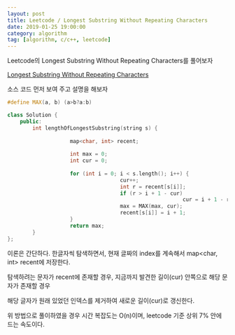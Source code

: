 ```yaml
---
layout: post
title: Leetcode / Longest Substring Without Repeating Characters
date: 2019-01-25 19:00:00
category: algorithm
tag: [algorithm, c/c++, leetcode]
---
```

Leetcode의 Longest Substring Without Repeating Characters를 풀어보자

[Longest Substring Without Repeating Characters](https://leetcode.com/problems/longest-substring-without-repeating-characters/)



소스 코드 먼저 보여 주고 설명을 해보자

```cpp
#define MAX(a, b) (a>b?a:b)

class Solution {
    public:
        int lengthOfLongestSubstring(string s) {
            
                    map<char, int> recent;
                    
                    int max = 0;
                    int cur = 0;
                
                    for (int i = 0; i < s.length(); i++) {
                                    cur++;
                                    int r = recent[s[i]];
                                    if (r > i + 1 - cur)
                                                        cur = i + 1 - r;
                                    max = MAX(max, cur);
                                    recent[s[i]] = i + 1;
                    }
                    return max;
        }
};
```



이론은 간단하다. 한글자씩 탐색하면서, 현재 글짜의 index를 계속해서 map<char, int> recent에 저장한다.

탐색하려는 문자가 recent에 존재할 경우, 지금까지 발견한 길이(cur) 안쪽으로 해당 문자가  존재할 경우

해당 글자가 원래 있었던 인덱스를 제거하여 새로운 길이(cur)로 갱신한다.



위 방법으로 풀이하였을 경우 시간 복잡도는 O(n)이며, leetcode 기준 상위 7% 안에 드는 속도이다.


